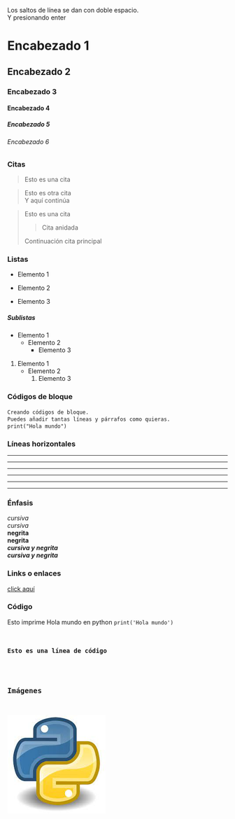 Los saltos de línea se dan con doble espacio.  
Y presionando enter

# Encabezado 1
## Encabezado 2
### Encabezado 3
#### Encabezado 4
##### Encabezado 5
###### Encabezado 6

### Citas

> Esto es una cita

> Esto es otra cita  
> Y aquí continúa

> Esto es una cita
>
> > Cita anidada  
> 
> Continuación cita principal

### Listas

- Elemento 1
* Elemento 2
+ Elemento 3

##### Sublistas

- Elemento 1
  - Elemento 2
    - Elemento 3

1. Elemento 1
   - Elemento 2
       1. Elemento 3

### Códigos de bloque
~~~
Creando códigos de bloque.
Puedes añadir tantas líneas y párrafos como quieras.
print("Hola mundo")
~~~

### Líneas horizontales

***
* * *
---
- - - 
___
_ _ _

### Énfasis

*cursiva*  
_cursiva_  
**negrita**  
__negrita__  
***cursiva y negrita***  
___cursiva y negrita___    

### Links o enlaces

[click aquí](https://github.com/JoshuaPerez22)

### Código

Esto imprime Hola mundo en python `print('Hola mundo')`

<pre> <h4>Esto es una línea de código</h4 </pre>

### Imágenes

![Python](imagenes/descarga.jpeg "Python")
